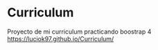 # Curriculum
Proyecto de mi curriculum practicando boostrap 4
https://luciok97.github.io/Curriculum/
